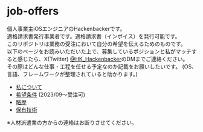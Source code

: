 # job-offers

個人事業主iOSエンジニアのHackenbackerです。<br>
適格請求書発行事業者です。適格請求書（インボイス）を発行可能です。<br>
このリポジトリは業務の受注において自分の希望を伝えるためのものです。<br>
以下のページをお読みいただいた上で、募集しているポジションと私がマッチすると感じたら、X(Twitter) [@HK_Hackenbacker](https://twitter.com/HK_Hackenbacker)のDMまでご連絡ください。<br>
その際はどんな仕事・工程を任せる予定なのか記載をお願いしたいです。
(OS、言語、フレームワークが整理されていると助かります。)

- [私について](https://github.com/hackenbacker/job-offers/blob/main/files/about_me.md)
- [希望条件](https://github.com/hackenbacker/job-offers/blob/main/files/preffered_conditions.md) (2023/09〜受注可)
- [略歴](https://github.com/hackenbacker/job-offers/blob/main/files/work_experience.md)
- [保有技術](https://github.com/hackenbacker/job-offers/blob/main/files/skill_set.md)

※人材派遣業の方からの連絡はお断りさせてください。
